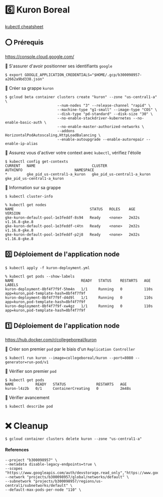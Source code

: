 # :six: Kuron Boreal

[kubectl cheatsheet](https://kubernetes.io/docs/reference/kubectl/cheatsheet)

## :o: Prérequis


https://console.cloud.google.com/

:round_pushpin: S'assurer d'avoir positionner ses identifiants `google`

```
$ export GOOGLE_APPLICATION_CREDENTIALS="$HOME/.gcp/b300098957-a2662a9bd338.json"
```

:round_pushpin: Créer sa grappe `kuron`


```
$ gcloud beta container clusters create "kuron" --zone "us-central1-a" \
                        --num-nodes "3" --release-channel "rapid" \
                        --machine-type "g1-small" --image-type "COS" \
                        --disk-type "pd-standard" --disk-size "30" \
                        --no-enable-stackdriver-kubernetes --no-enable-basic-auth \
                        --no-enable-master-authorized-networks \
                        --addons HorizontalPodAutoscaling,HttpLoadBalancing \
                        --enable-autoupgrade --enable-autorepair --enable-ip-alias                
```

:round_pushpin: Assurez vous d'activer votre context avec `kubectl`, vérifiez l'étoile

```
$ kubectl config get-contexts
CURRENT   NAME                          CLUSTER                       AUTHINFO                        NAMESPACE
*         gke_pid_us-central1-a_kuron   gke_pid_us-central1-a_kuron   gke_pid_us-central1-a_kuron   
```

:round_pushpin: Information sur sa grappe

```
$ kubectl cluster-info                 
```

```
% kubectl get nodes
NAME                                   STATUS   ROLES    AGE     VERSION
gke-kuron-default-pool-1e3feddf-8s94   Ready    <none>   2m32s   v1.16.8-gke.8
gke-kuron-default-pool-1e3feddf-c4tn   Ready    <none>   2m32s   v1.16.8-gke.8
gke-kuron-default-pool-1e3feddf-p2j8   Ready    <none>   2m32s   v1.16.8-gke.8
```

## :zero: Déploiement de l'application node

```
$ kubectl apply -f kuron-deployment.yml 
```

```
% kubectl get pods --show-labels
NAME                               READY   STATUS    RESTARTS   AGE    LABELS
kuron-deployment-8bf4f7f9f-5hm4n   1/1     Running   0          110s   app=kuron,pod-template-hash=8bf4f7f9f
kuron-deployment-8bf4f7f9f-d4d9l   1/1     Running   0          110s   app=kuron,pod-template-hash=8bf4f7f9f
kuron-deployment-8bf4f7f9f-xw4gz   1/1     Running   0          110s   app=kuron,pod-template-hash=8bf4f7f9f
```

## :one: Déploiement de l'application node

https://hub.docker.com/r/collegeboreal/kuron

:round_pushpin: Créer son premier `pod` par le biais d'un `Replication Controller`

```
$ kubectl run kuron --image=collegeboreal/kuron --port=8080 --generator=run-pod/v1
```

:round_pushpin: Vérifier son premier `pod`

```
$ kubectl get pods
NAME          READY   STATUS              RESTARTS   AGE
kuron-l4z2b   0/1     ContainerCreating   0          2m48s
```

:round_pushpin: Vérifier avancement


```
$ kubectl describe pod
```


# :x: Cleanup

```
$ gcloud container clusters delete kuron --zone "us-central1-a"
```

#### References

```
--project "b300098957" \
--metadata disable-legacy-endpoints=true \
--scopes "https://www.googleapis.com/auth/devstorage.read_only","https://www.googleapis.com/auth/logging.write","https://www.googleapis.com/auth/monitoring","https://www.googleapis.com/auth/servicecontrol","https://www.googleapis.com/auth/service.management.readonly","https://www.googleapis.com/auth/trace.append"
--network "projects/b300098957/global/networks/default" \
--subnetwork "projects/b300098957/regions/us-central1/subnetworks/default" \
--default-max-pods-per-node "110" \
```

